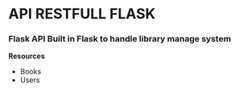 # API RESTFULL FLASK   

### Flask API Built in Flask to handle library manage system  

**Resources**  

* Books
* Users





